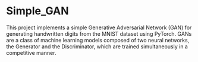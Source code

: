 # Simple_GAN
This project implements a simple Generative Adversarial Network (GAN) for generating handwritten digits from the MNIST dataset using PyTorch. GANs are a class of machine learning models composed of two neural networks, the Generator and the Discriminator, which are trained simultaneously in a competitive manner.
